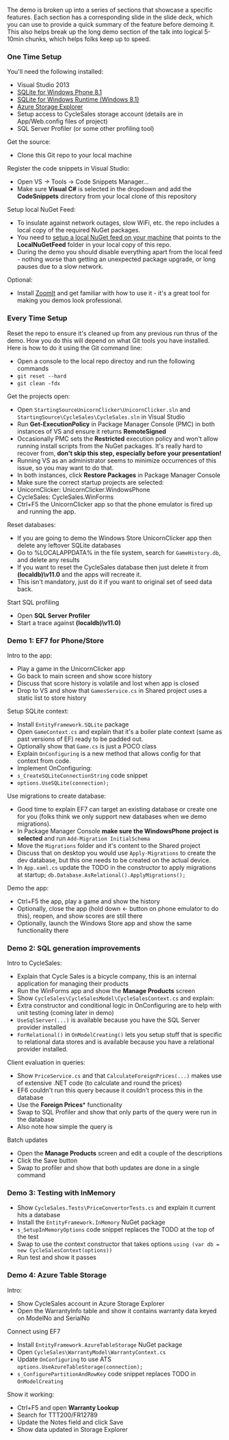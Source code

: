 The demo is broken up into a series of sections that showcase a specific features. Each section has a corresponding slide in the slide deck, which you can use to provide a quick summary of the feature before demoing it. This also helps break up the long demo section of the talk into logical 5-10min chunks, which helps folks keep up to speed.

### One Time Setup
You'll need the following installed:
* Visual Studio 2013
* [SQLite for Windows Phone 8.1](http://visualstudiogallery.msdn.microsoft.com/5d97faf6-39e3-4048-a0bc-adde2af75d1b)
* [SQLite for Windows Runtime (Windows 8.1) ](http://visualstudiogallery.msdn.microsoft.com/1d04f82f-2fe9-4727-a2f9-a2db127ddc9a)
* [Azure Storage Explorer](https://azurestorageexplorer.codeplex.com/)
 * Setup access to CycleSales storage account (details are in App/Web.config files of project)
* SQL Server Profiler (or some other profiling tool)
 
Get the source:
* Clone this Git repo to your local machine

Register the code snippets in Visual Studio:
 * Open VS -> Tools -> Code Snippets Manager...
 * Make sure **Visual C#** is selected in the dropdown and add the **CodeSnippets** directory from your local clone of this repository

Setup local NuGet Feed:
 * To insulate against network outages, slow WiFi, etc. the repo includes a local copy of the required NuGet packages. 
 * You need to [setup a local NuGet feed on your machine](http://docs.nuget.org/docs/creating-packages/hosting-your-own-nuget-feeds) that points to the **LocalNuGetFeed** folder in your local copy of this repo.
 * During the demo you should disable everything apart from the local feed - nothing worse than getting an unexpected package upgrade, or long pauses due to a slow network. 
 
Optional: 
* Install [ZoomIt](http://technet.microsoft.com/en-us/sysinternals/bb897434.aspx) and get familiar with how to use it - it's a great tool for making you demos look professional.

### Every Time Setup
Reset the repo to ensure it's cleaned up from any previous run thrus of the demo. How you do this will depend on what Git tools you have installed. Here is how to do it using the Git command line:
 * Open a console to the local repo directoy and run the following commands 
 * `git reset --hard`
 * `git clean -fdx`
 
Get the projects open:
* Open ```StartingSourceUnicornClicker\UnicornClicker.sln``` and ```StartingSource\CycleSales\CycleSales.sln``` in Visual Studio
* Run **Get-ExecutionPolicy** in Package Manager Console (PMC) in both instances of VS and ensure it returns **RemoteSigned**
 * Occasionally PMC sets the **Restricted** execution policy and won't allow running install scripts from the NuGet packages. It's really hard to recover from, **don't skip this step, especially before your presentation!**
 * Running VS as an administrator seems to minimize occurrences of this issue, so you may want to do that.
* In both instances, click **Restore Packages** in Package Manager Console
* Make sure the correct startup projects are selected:
 * UnicornClicker: UnicornClicker.WindowsPhone
 * CycleSales: CycleSales.WinForms
* Ctrl+F5 the UnicornClicker app so that the phone emulator is fired up and running the app.
 
Reset databases:
* If you are going to demo the Windows Store UnicornClicker app then delete any leftover SQLite databases
 * Go to %LOCALAPPDATA% in the file system, search for ```GameHistory.db```, and delete any results
* If you want to reset the CycleSales database then just delete it from **(localdb)\v11.0** and the apps will recreate it.
 * This isn't mandatory, just do it if you want to original set of seed data back.

Start SQL profiling
* Open **SQL Server Profiler**
* Start a trace against **(localdb)\v11.0)**
 
### Demo 1: EF7 for Phone/Store

Intro to the app:
* Play a game in the UnicornClicker app
* Go back to main screen and show score history
* Discuss that score history is volatile and lost when app is closed
* Drop to VS and show that ```GamesService.cs``` in Shared project uses a static list to store history

Setup SQLite context:
* Install ```EntityFramework.SQLite``` package
* Open ```GameContext.cs``` and explain that it's a boiler plate context (same as past versions of EF) ready to be padded out.
 * Optionally show that ```Game.cs``` is just a POCO class
* Explain ```OnConfiguring``` is a new method that allows config for that context from code.
* Implement OnConfiguring:
 * ```s_CreateSQLiteConnectionString``` code snippet
 * ```options.UseSQLite(connection);```
 
Use migrations to create database:
* Good time to explain EF7 can target an existing database or create one for you (folks think we only support new databases when we demo migrations).
* In Package Manager Console **make sure the WindowsPhone project is selected** and run ```Add-Migration InitialSchema```
* Move the ```Migrations``` folder and it's content to the Shared project
* Discuss that on desktop you would use ```Apply-Migrations``` to create the dev database, but this one needs to be created on the actual device.
 * In ```App.xaml.cs``` update the TODO in the constructor to apply migrations at startup; ```db.Database.AsRelational().ApplyMigrations();```

Demo the app:
* Ctrl+F5 the app, play a game and show the history
* Optionally, close the app (hold down <- button on phone emulator to do this), reopen, and show scores are still there
* Optionally, launch the Windows Store app and show the same functionality there

### Demo 2: SQL generation improvements

Intro to CycleSales:
* Explain that Cycle Sales is a bicycle company, this is an internal application for managing their products
* Run the WinForms app and show the **Manage Products** screen
* Show ```CycleSales\CycleSalesModel\CycleSalesContext.cs``` and explain:
 * Extra constructor and conditional logic in OnConfiguring are to help with unit testing (coming later in demo)
 * ```UseSqlServer(...)``` is available because you have the SQL Server provider installed
 * ```ForRelational()``` in ```OnModelCreating()``` lets you setup stuff that is specific to relational data stores and is available because you have a relational provider installed.
 
Client evaluation in queries:
* Show ```PriceService.cs``` and that ```CalculateForeignPrices(...)``` makes use of extensive .NET code (to calculate and round the prices)
 * EF6 couldn't run this query because it couldn't process this in the database
* Use the **Foreign Prices*** functionality
* Swap to SQL Profiler and show that only parts of the query were run in the database
 * Also note how simple the query is
 
Batch updates
* Open the **Manage Products** screen and edit a couple of the descriptions
* Click the Save button
* Swap to profiler and show that both updates are done in a single command

### Demo 3: Testing with InMemory

* Show ```CycleSales.Tests\PriceConvertorTests.cs``` and explain it current hits a database
* Install the ```EntityFramework.InMemory``` NuGet package
* ```s_SetupInMemoryOptions``` code snippet replaces the TODO at the top of the test
* Swap to use the context constructor that takes options ```using (var db = new CycleSalesContext(options))```
* Run test and show it passes

### Demo 4: Azure Table Storage

Intro:
* Show CycleSales account in Azure Storage Explorer
* Open the WarrantyInfo table and show it contains warranty data keyed on ModelNo and SerialNo
 
Connect using EF7
* Install ```EntityFramework.AzureTableStorage``` NuGet package
* Open ```CycleSales\WarrantyModel\WarrantyContext.cs```
* Update ```OnConfiguring``` to use ATS ```options.UseAzureTableStorage(connection);```
* ```s_ConfigurePartitionAndRowKey``` code snippet replaces TODO in ```OnModelCreating```

Show it working:
* Ctrl+F5 and open **Warranty Lookup**
* Search for TTT200/FR12789
* Update the Notes field and click Save
* Show data updated in Storage Explorer
